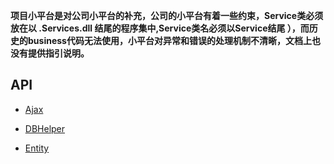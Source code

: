 

**项目小平台是对公司小平台的补充，公司的小平台有着一些约束，Service类必须放在以 .Services.dll 结尾的程序集中,Service类名必须以Service结尾
），而历史的business代码无法使用，小平台对异常和错误的处理机制不清晰，文档上也没有提供指引说明。**

## API


+ [Ajax](ajax.md)

+ [DBHelper](dbhelper.md)

+ [Entity](entity.md)

